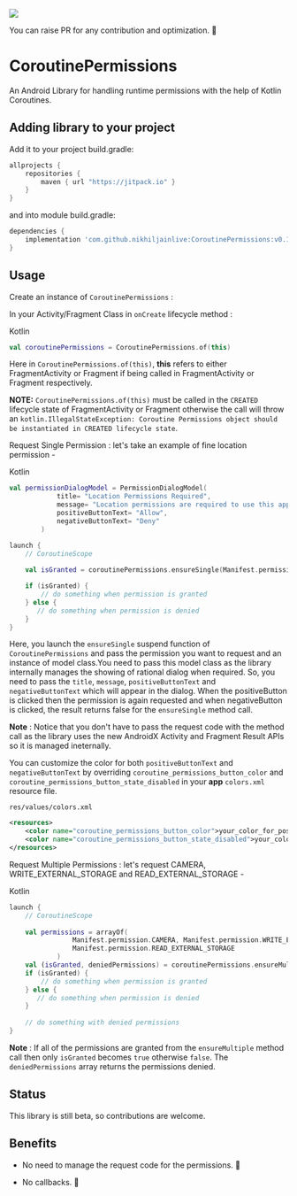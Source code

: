 [![](https://jitpack.io/v/nikhiljainlive/CoroutinePermissions.svg)](https://jitpack.io/#nikhiljainlive/CoroutinePermissions)

You can raise PR for any contribution and optimization. :slightly_smiling_face:

# CoroutinePermissions

An Android Library for handling runtime permissions with the help of Kotlin Coroutines.

## Adding library to your project

Add it to your project build.gradle:
```gradle
allprojects {
    repositories {
        maven { url "https://jitpack.io" }
    }
}
```
and into module build.gradle:

```gradle
dependencies {
	implementation 'com.github.nikhiljainlive:CoroutinePermissions:v0.1'
}
```

## Usage

Create an instance of `CoroutinePermissions` :

In your Activity/Fragment Class in `onCreate` lifecycle method :

Kotlin
```kotlin
val coroutinePermissions = CoroutinePermissions.of(this)
```

Here in `CoroutinePermissions.of(this)`, **this** refers to either FragmentActivity or Fragment if being called in FragmentActivity or Fragment respectively.

**NOTE:** `CoroutinePermissions.of(this)` must be called in the `CREATED` lifecycle state of FragmentActivity or Fragment otherwise the call will throw an `kotlin.IllegalStateException: Coroutine Permissions object should be instantiated in CREATED lifecycle state`.

Request Single Permission : let's take an example of fine location permission -

Kotlin
```kotlin
val permissionDialogModel = PermissionDialogModel(
            title= "Location Permissions Required",
            message= "Location permissions are required to use this app feature",
            positiveButtonText= "Allow",
            negativeButtonText= "Deny"
        )

launch {
    // CoroutineScope
    
    val isGranted = coroutinePermissions.ensureSingle(Manifest.permission.ACCESS_FINE_LOCATION, permissionDialogModel)

    if (isGranted) {
        // do something when permission is granted
    } else {
       // do something when permission is denied
    }
}
```

Here, you launch the `ensureSingle` suspend function of `CoroutinePermissions` and pass the permission you want to request and an instance of model class.You need to pass this model class as the library internally manages the showing of rational dialog when required. 
So, you need to pass the `title`, `message`, `positiveButtonText` and `negativeButtonText` which will appear in the dialog. When the positiveButton is clicked then the permission is again requested and when negativeButton is clicked, the result returns false for the `ensureSingle` method call.

**Note** : Notice that you don't have to pass the request code with the method call as the library uses the new AndroidX Activity and Fragment Result APIs so it is managed ineternally.

You can customize the color for both `positiveButtonText` and `negativeButtonText` by overriding `coroutine_permissions_button_color` and `coroutine_permissions_button_state_disabled` in your **app** `colors.xml` resource file.

`res/values/colors.xml`
```xml
<resources>
    <color name="coroutine_permissions_button_color">your_color_for_positive_button</color>
    <color name="coroutine_permissions_button_state_disabled">your_color_for_negative_button</color>
</resources>
```

Request Multiple Permissions : let's request CAMERA, WRITE_EXTERNAL_STORAGE and READ_EXTERNAL_STORAGE -

Kotlin
```kotlin
launch {
    // CoroutineScope
    
    val permissions = arrayOf(
                Manifest.permission.CAMERA, Manifest.permission.WRITE_EXTERNAL_STORAGE,
                Manifest.permission.READ_EXTERNAL_STORAGE
            )
    val (isGranted, deniedPermissions) = coroutinePermissions.ensureMultiple(permissions)
    if (isGranted) {
        // do something when permission is granted
    } else {
       // do something when permission is denied
    }
    
    // do something with denied permissions
}
```

**Note** : If all of the permissions are granted from the `ensureMultiple` method call then only `isGranted` becomes `true` otherwise `false`. The `deniedPermissions` array returns the permissions denied.

## Status

This library is still beta, so contributions are welcome.

## Benefits

- No need to manage the request code for the permissions. :tada:

- No callbacks. :tada:
